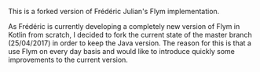 This is a forked version of Frédéric Julian's Flym implementation.

As Frédéric is currently developing a completely new version of Flym in Kotlin from scratch, I decided to fork the current state of the master branch (25/04/2017) in order to keep the Java version. The reason for this is that a use Flym on every day basis and would like to introduce quickly some improvements to the current version.
